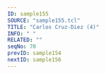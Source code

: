 ```yaml
---
ID: sample155
SOURCE: "sample155.tcl"
TITLE: "Carlos Cruz-Diez (4)"
INFO: " "
RELATED: ""
seqNo: 70
prevID: sample154
nextID: sample156
---
```

